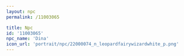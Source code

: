 ```yaml
---
layout: npc
permalink: /11003065

title: Npc
id: '11003065'
npc_name: 'Dina'
icon_url: 'portrait/npc/22000074_n_leopardfairywizardwhite_p.png'
---
```

